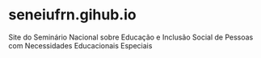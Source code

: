 # seneiufrn.gihub.io
Site do Seminário Nacional sobre Educação e Inclusão Social de Pessoas com Necessidades Educacionais Especiais
